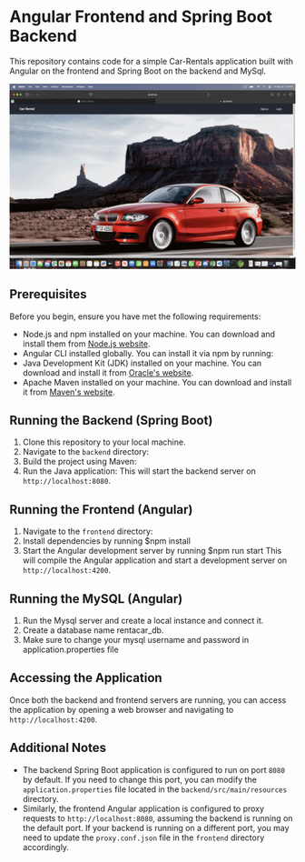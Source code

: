 # Angular Frontend and Spring Boot Backend

This repository contains code for a simple Car-Rentals application built with Angular on the frontend and Spring Boot on the backend and MySql.

![app demo](App_Demo.gif)

## Prerequisites

Before you begin, ensure you have met the following requirements:

- Node.js and npm installed on your machine. You can download and install them from [Node.js website](https://nodejs.org/).
- Angular CLI installed globally. You can install it via npm by running:
- Java Development Kit (JDK) installed on your machine. You can download and install it from [Oracle's website](https://www.oracle.com/java/technologies/javase-jdk11-downloads.html).
- Apache Maven installed on your machine. You can download and install it from [Maven's website](https://maven.apache.org/download.cgi).

## Running the Backend (Spring Boot)

1. Clone this repository to your local machine.
2. Navigate to the `backend` directory:
3. Build the project using Maven:
4. Run the Java application:
This will start the backend server on `http://localhost:8080`.

## Running the Frontend (Angular)

1. Navigate to the `frontend` directory:
2. Install dependencies by running $npm install
3. Start the Angular development server by running $npm run start
This will compile the Angular application and start a development server on `http://localhost:4200`.

## Running the MySQL (Angular)

1. Run the Mysql server and create a local instance and connect it.
2. Create a database name rentacar_db.
3. Make sure to change your mysql username and password in application.properties file

## Accessing the Application

Once both the backend and frontend servers are running, you can access the application by opening a web browser and navigating to `http://localhost:4200`.

## Additional Notes

- The backend Spring Boot application is configured to run on port `8080` by default. If you need to change this port, you can modify the `application.properties` file located in the `backend/src/main/resources` directory.
- Similarly, the frontend Angular application is configured to proxy requests to `http://localhost:8080`, assuming the backend is running on the default port. If your backend is running on a different port, you may need to update the `proxy.conf.json` file in the `frontend` directory accordingly.
